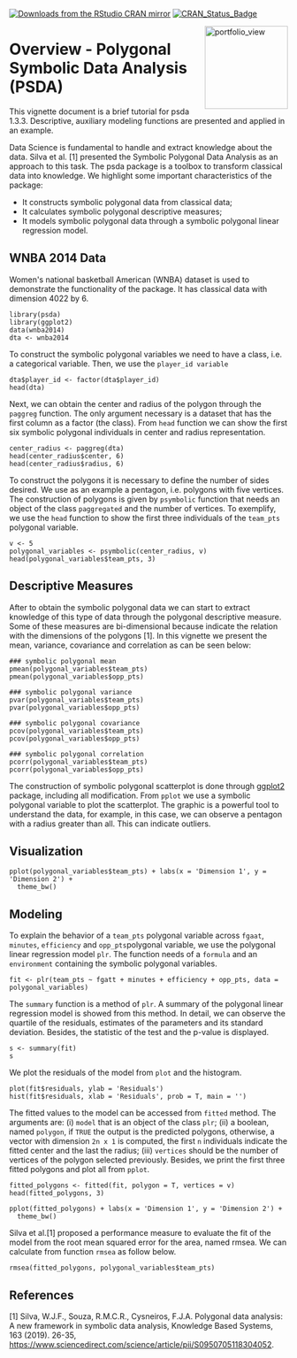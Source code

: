 [![Downloads from the RStudio CRAN mirror](https://cranlogs.r-pkg.org/badges/psda)](https://CRAN.R-project.org/package=psda)
[![CRAN\_Status\_Badge](https://www.r-pkg.org/badges/version/psda)](https://cran.r-project.org/package=psda)


<img width="150" alt="portfolio_view" src="https://user-images.githubusercontent.com/8506543/69838885-249ba180-1234-11ea-928e-69cb7277b215.jpg" align = "right">

# Overview - Polygonal Symbolic Data Analysis (PSDA)

This vignette document is a brief tutorial for psda 1.3.3. Descriptive, auxiliary modeling functions are presented and applied in an example.

Data Science is fundamental to handle and extract knowledge about the data. Silva et al. [1] presented the Symbolic Polygonal Data Analysis as an approach to this task. The psda package is a toolbox to transform classical data into knowledge. We highlight some important characteristics of the package:
  
* It constructs symbolic polygonal data from classical data;
* It calculates symbolic polygonal descriptive measures;
* It models symbolic polygonal data through a symbolic polygonal linear regression model.

## WNBA 2014 Data
Women's national basketball American (WNBA) dataset is used to demonstrate the functionality of the package. It has classical data with dimension 4022 by 6.

```{r wnba}
library(psda)
library(ggplot2)
data(wnba2014)
dta <- wnba2014

```

To construct the symbolic polygonal variables we need to have a class, i.e. a categorical variable. Then, we use the `player_id variable` 

```{r aggregation}
dta$player_id <- factor(dta$player_id)
head(dta)
```
Next, we can obtain the center and radius of the polygon through the `paggreg` function. The only argument necessary is a dataset that has the first column as a factor (the class). From `head` function we can show the first six symbolic polygonal individuals in center and radius representation.

```{r representation}
center_radius <- paggreg(dta)
head(center_radius$center, 6)
head(center_radius$radius, 6)
```

To construct the polygons it is necessary to define the number of sides desired. We use as an example a pentagon, i.e. polygons with five vertices. The construction of polygons is given by `psymbolic` function that needs an object of the class `paggregated` and the number of vertices. To exemplify, we use the `head` function to show the first three individuals of the `team_pts` polygonal variable.

```{r polygons}
v <- 5 
polygonal_variables <- psymbolic(center_radius, v)
head(polygonal_variables$team_pts, 3)
```

## Descriptive Measures

After to obtain the symbolic polygonal data we can start to extract knowledge of this type of data through the polygonal descriptive measure. Some of these measures are bi-dimensional because indicate the relation with the dimensions of the polygons [1]. In this vignette we present the mean, variance, covariance and correlation as can be seen below:
  
  ```{r descriptivel}
### symbolic polygonal mean
pmean(polygonal_variables$team_pts)
pmean(polygonal_variables$opp_pts)

### symbolic polygonal variance
pvar(polygonal_variables$team_pts)
pvar(polygonal_variables$opp_pts)

### symbolic polygonal covariance
pcov(polygonal_variables$team_pts)
pcov(polygonal_variables$opp_pts)

### symbolic polygonal correlation
pcorr(polygonal_variables$team_pts) 
pcorr(polygonal_variables$opp_pts) 
```

The construction of symbolic polygonal scatterplot is done through [ggplot2](https://CRAN.R-project.org/package=ggplot2) package, including all modification. From `pplot` we use a symbolic polygonal variable to plot the scatterplot. The graphic is a powerful tool to understand the data, for example, in this case, we can observe a pentagon with a radius greater than all. This can indicate outliers.

## Visualization
```{r scatter}
pplot(polygonal_variables$team_pts) + labs(x = 'Dimension 1', y = 'Dimension 2') +
  theme_bw()
```

## Modeling

To explain the behavior of a `team_pts` polygonal variable across `fgaat`, `minutes`, `efficiency` and `opp_pts`polygonal variable, we use the polygonal linear regression model `plr`. The function needs of a `formula` and an `environment` containing the symbolic polygonal variables.

```{r modeling}
fit <- plr(team_pts ~ fgatt + minutes + efficiency + opp_pts, data = polygonal_variables)
```

The `summary` function is a method of `plr`. A summary of the polygonal linear regression model is showed from this method. In detail, we can observe the quartile of the residuals, estimates of the parameters and its standard deviation. Besides, the statistic of the test and the p-value is displayed.

```{r summary}
s <- summary(fit)
s
```

We plot the residuals of the model from `plot` and the histogram.

```{r residuals}
plot(fit$residuals, ylab = 'Residuals')
hist(fit$residuals, xlab = 'Residuals', prob = T, main = '')
```

The fitted values to the model can be accessed from `fitted` method. The arguments are: (i) `model` that is an object of the class `plr`; (ii) a boolean, named `polygon`, if `TRUE` the output is the predicted polygons, otherwise, a vector  with dimension `2n x 1` is computed, the first `n` individuals indicate the fitted center and the last the radius; (iii) `vertices` should be the number of vertices of the polygon selected previously. Besides, we print the first three fitted polygons and plot all from `pplot`.

```{r fitting}
fitted_polygons <- fitted(fit, polygon = T, vertices = v)
head(fitted_polygons, 3)

pplot(fitted_polygons) + labs(x = 'Dimension 1', y = 'Dimension 2') +
  theme_bw()
```

Silva et al.[1] proposed a performance measure to evaluate the fit of the model from the root mean squared error for the area, named rmsea. We can calculate from function `rmsea` as follow below.

```{r rmsea}
rmsea(fitted_polygons, polygonal_variables$team_pts)
```

## References
[1] Silva, W.J.F., Souza, R.M.C.R., Cysneiros, F.J.A. Polygonal data analysis: A new framework in symbolic data analysis, Knowledge Based Systems, 163 (2019). 26-35, <https://www.sciencedirect.com/science/article/pii/S0950705118304052>.
